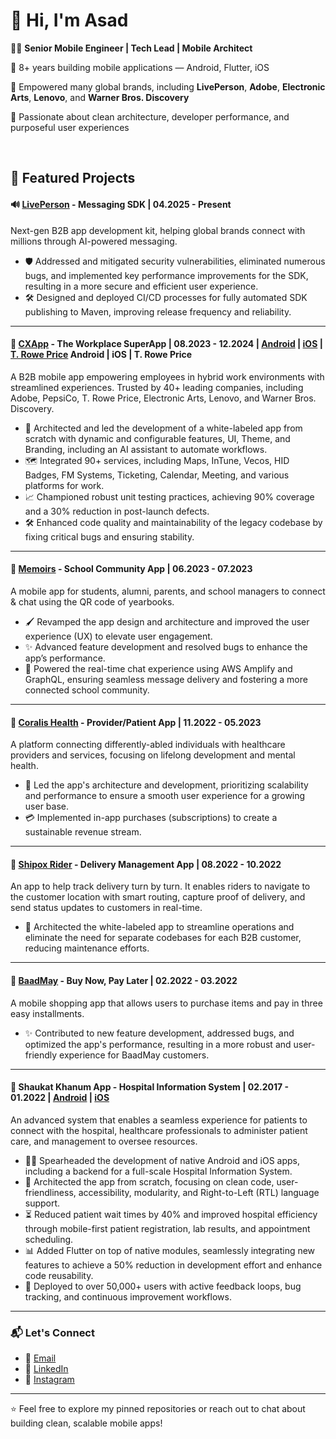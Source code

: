 # 👋 Hi, I'm Asad

👨‍💻 **Senior Mobile Engineer | Tech Lead | Mobile Architect**

📱 8+ years building mobile applications — Android, Flutter, iOS

🏢 Empowered many global brands, including **LivePerson**, **Adobe**, **Electronic Arts**, **Lenovo**, and **Warner Bros. Discovery**

🚀 Passionate about clean architecture, developer performance, and purposeful user experiences

<br>

## 🌟 Featured Projects

#### 🔊 [LivePerson](https://developers.liveperson.com/) - Messaging SDK | 04.2025 - Present

Next-gen B2B app development kit, helping global brands connect with millions through AI-powered messaging.

* 🛡 Addressed and mitigated security vulnerabilities, eliminated numerous bugs, and implemented key performance improvements for the SDK, resulting in a more secure and efficient user experience.
* 🛠 Designed and deployed CI/CD processes for fully automated SDK publishing to Maven, improving release frequency and reliability.

---

#### 🏢 [CXApp](https://cxapp.com) - The Workplace SuperApp | 08.2023 - 12.2024 | [Android](https://play.google.com/store/apps/developer?id=CXApp) | [iOS](https://apps.apple.com/us/developer/cxapp-us-inc/id692960350?see-all=i-phone-apps) | [T. Rowe Price](https://play.google.com/store/apps/details?id=com.cxai.troweprice)  Android | iOS | T. Rowe Price

A B2B mobile app empowering employees in hybrid work environments with streamlined experiences. Trusted by 40+ leading companies, including Adobe, PepsiCo, T. Rowe Price, Electronic Arts, Lenovo, and Warner Bros. Discovery.

* 🎨 Architected and led the development of a white-labeled app from scratch with dynamic and configurable features, UI, Theme, and Branding, including an AI assistant to automate workflows.
* 🗺 Integrated 90+ services, including Maps, InTune, Vecos, HID Badges, FM Systems, Ticketing, Calendar, Meeting, and various platforms for work.
* 📈 Championed robust unit testing practices, achieving 90% coverage and a 30% reduction in post-launch defects.
* 🛠 Enhanced code quality and maintainability of the legacy codebase by fixing critical bugs and ensuring stability.

---

#### 📓 [Memoirs](https://play.google.com/store/apps/details?id=com.speedview.memoirs) - School Community App | 06.2023 - 07.2023

A mobile app for students, alumni, parents, and school managers to connect & chat using the QR code of yearbooks.

* 🖌 Revamped the app design and architecture and improved the user experience (UX) to elevate user engagement.
* ✨ Advanced feature development and resolved bugs to enhance the app’s performance.
* 📢 Powered the real-time chat experience using AWS Amplify and GraphQL, ensuring seamless message delivery and fostering a more connected school community.

---

#### 🧬 [Coralis Health](https://coralishealth.us/) - Provider/Patient App | 11.2022 - 05.2023

A platform connecting differently-abled individuals with healthcare providers and services, focusing on lifelong development and mental health.

* 🚀 Led the app's architecture and development, prioritizing scalability and performance to ensure a smooth user experience for a growing user base.
* 💳 Implemented in-app purchases (subscriptions) to create a sustainable revenue stream.

---

#### 🚚 [Shipox Rider](https://shipox.com/) - Delivery Management App | 08.2022 - 10.2022

An app to help track delivery turn by turn. It enables riders to navigate to the customer location with smart routing, capture proof of delivery, and send status updates to customers in real-time.

* 🔧 Architected the white-labeled app to streamline operations and eliminate the need for separate codebases for each B2B customer, reducing maintenance efforts.

---

#### 💸 [BaadMay](https://baadmay.com) - Buy Now, Pay Later | 02.2022 - 03.2022

A mobile shopping app that allows users to purchase items and pay in three easy installments.

* ✨ Contributed to new feature development, addressed bugs, and optimized the app's performance, resulting in a more robust and user-friendly experience for BaadMay customers.

---

#### 🏥 Shaukat Khanum App - Hospital Information System | 02.2017 - 01.2022 | [Android](https://play.google.com/store/apps/details?id=org.skm.medicareskm) | [iOS](https://apps.apple.com/pk/app/shaukat-khanum-app/id1461460671)

An advanced system that enables a seamless experience for patients to connect with the hospital, healthcare professionals to administer patient care, and management to oversee resources.

* 👩‍🏫 Spearheaded the development of native Android and iOS apps, including a backend for a full-scale Hospital Information System.
* 🔧 Architected the app from scratch, focusing on clean code, user-friendliness, accessibility, modularity, and Right-to-Left (RTL) language support.
* ⏳ Reduced patient wait times by 40% and improved hospital efficiency through mobile-first patient registration, lab results, and appointment scheduling.
* 📊 Added Flutter on top of native modules, seamlessly integrating new features to achieve a 50% reduction in development effort and enhance code reusability.
* 📅 Deployed to over 50,000+ users with active feedback loops, bug tracking, and continuous improvement workflows.

---

### 📬 Let's Connect

* 📧 [Email](mailto:asadbaidar@email.com)
* 💼 [LinkedIn](https://linkedin.com/in/asadbaidar)
* 📱 [Instagram](https://instagram.com/asadbaidar)

---

⭐️ Feel free to explore my pinned repositories or reach out to chat about building clean, scalable mobile apps!
